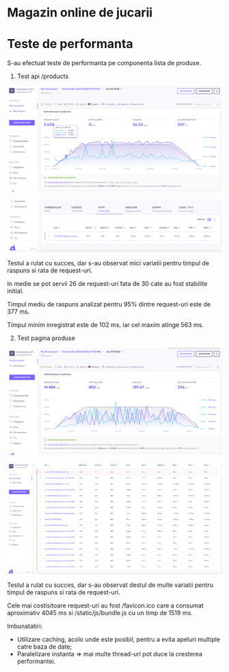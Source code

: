 # Magazin online de jucarii
# Teste de performanta

S-au efectuat teste de performanta pe componenta lista de produse.

1. Test api /products

![alt_text](https://github.com/iulianab/AE-project/blob/main/Screenshot%202021-01-03%20at%2018.21.37.png)

![alt_text](https://github.com/iulianab/AE-project/blob/main/Screenshot%202021-01-03%20at%2018.28.38.png)

Testul a rulat cu succes, dar s-au observat mici variatii pentru timpul de raspuns si rata de request-uri. 

In medie se pot servii 26 de request-uri fata de 30 cate au fost stabilite initial.

Timpul mediu de raspuns analizat pentru 95% dintre request-uri este de 377 ms.

Timpul minim inregistrat este de 102 ms, iar cel maxim atinge 563 ms.


2. Test pagina produse

![alt_text](https://github.com/iulianab/AE-project/blob/main/Screenshot%202021-01-03%20at%2018.30.05.png)

![alt_text](https://github.com/iulianab/AE-project/blob/main/Screenshot%202021-01-03%20at%2018.31.11.png)

Testul a rulat cu succes, dar s-au observat destul de multe variatii pentru timpul de raspuns si rata de request-uri. 

Cele mai costisitoare request-uri au fost /favicon.ico care a consumat aproximativ 4045 ms si /static/js/bundle.js cu un timp de 1519 ms.


Imbunatatiri:

- Utilizare caching, acolo unde este posibil, pentru a evita apeluri multiple catre baza de date;
- Paralelizare instanta => mai multe thread-uri pot duce la cresterea performantei.

